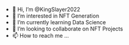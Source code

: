 - 👋 Hi, I’m @KingSlayer2022
- 👀 I’m interested in NFT Generation
- 🌱 I’m currently learning Data Science
- 💞️ I’m looking to collaborate on NFT Projects
- 📫 How to reach me ...

<!---
KingSlayer2022/KingSlayer2022 is a ✨ special ✨ repository because its `README.md` (this file) appears on your GitHub profile.
You can click the Preview link to take a look at your changes.
--->
